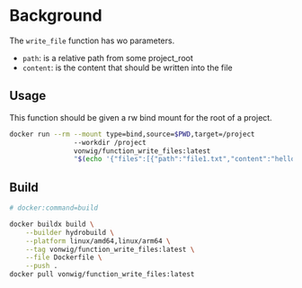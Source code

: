# Background

The `write_file` function has wo parameters.

* `path`: is a relative path from some project_root
* `content`: is the content that should be written into the file

## Usage

This function should be given a rw bind mount for the root of a project.

```sh
docker run --rm --mount type=bind,source=$PWD,target=/project 
                --workdir /project 
                vonwig/function_write_files:latest 
                "$(echo '{"files":[{"path":"file1.txt","content":"hellow world"}]}')"
```

## Build

```sh
# docker:command=build

docker buildx build \
    --builder hydrobuild \
    --platform linux/amd64,linux/arm64 \
    --tag vonwig/function_write_files:latest \
    --file Dockerfile \
    --push .
docker pull vonwig/function_write_files:latest
```
